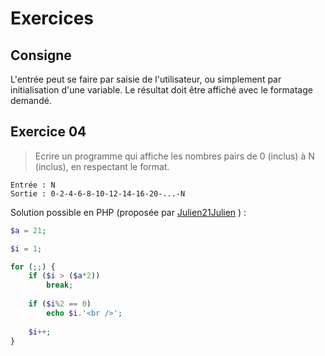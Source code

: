 # Exercices
## Consigne
L'entrée peut se faire par saisie de l'utilisateur, ou simplement par initialisation d'une variable. Le résultat doit être affiché avec le formatage demandé.

## Exercice 04
>Ecrire un programme qui affiche les nombres pairs de 0 (inclus) à N (inclus), en respectant le format.
```
Entrée : N
Sortie : 0-2-4-6-8-10-12-14-16-20-...-N
```
Solution possible en PHP (proposée par [Julien21Julien](https://github.com/Julien21Julien) ) :
```PHP
$a = 21;

$i = 1;

for (;;) {
    if ($i > ($a*2))
        break;
    
    if ($i%2 == 0)
        echo $i.'<br />';
    
    $i++;
}
```
